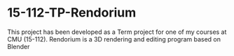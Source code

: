 # 15-112-TP-Rendorium
 This project has been developed as a Term project for one of my courses at CMU (15-112). Rendorium is a 3D rendering and editing program based on Blender
